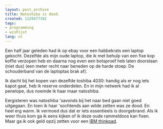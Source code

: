 ```yaml
---
layout: post_archive
title: Natoshiba is dood.
created: 1129477392
tags:
- programming
- wishlist
lang: nl
---
```

Een half jaar geleden had ik op ebay voor een habbekrats een laptop gekocht. Dezelfde als mijn oude laptop, die ik met behulp van een fixe kop koffie verzopen heb en daarna nog even een botsproef heb laten doorstaan (niet dus) (een meter recht naar beneden op de harde stoep. De schouderband van de laptoptas brak af).

Ik dacht bij het kopen van dezelfde toshiba 4030: handig als er nog iets kapot gaat, heb ik reserve onderdelen. En in mijn netwerk had ik al penelope, dus noemde ik haar maar natoshiba.

Eergisteren was natoshiba 'savonds bij het naar bed gaan niet goed uitgegaan. En toen ik haar 'sochtends aan wilde zetten was ze dood. En heel erg warm. Ik vermoed dus dat er iets essentieels is doorgebrand. Als ik weer thuis kom ga ik eens kijken of ik deze oude rammeldoos kan fixen. Maar ga ik ook geld opzij zetten voor een [IBM thinkpad](http://www-307.ibm.com/pc/support/site.wss/MIGR-48NT8D.html).
